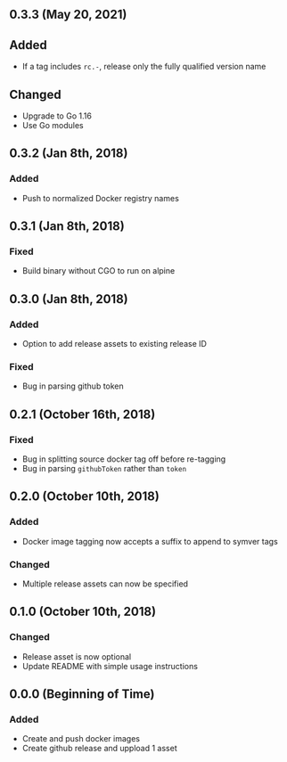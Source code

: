 ## 0.3.3 (May 20, 2021)

## Added

- If a tag includes `rc.-`, release only the fully qualified version name

## Changed

- Upgrade to Go 1.16
- Use Go modules

## 0.3.2 (Jan 8th, 2018)
### Added
- Push to normalized Docker registry names

## 0.3.1 (Jan 8th, 2018)
### Fixed
- Build binary without CGO to run on alpine

## 0.3.0 (Jan 8th, 2018)
### Added
- Option to add release assets to existing release ID

### Fixed
- Bug in parsing github token


## 0.2.1 (October 16th, 2018)
### Fixed
- Bug in splitting source docker tag off before re-tagging
- Bug in parsing `githubToken` rather than `token`

## 0.2.0 (October 10th, 2018)
### Added
- Docker image tagging now accepts a suffix to append to symver tags

### Changed
- Multiple release assets can now be specified

## 0.1.0 (October 10th, 2018)
### Changed
- Release asset is now optional
- Update README with simple usage instructions

## 0.0.0 (Beginning of Time)
### Added
- Create and push docker images
- Create github release and uppload 1 asset
